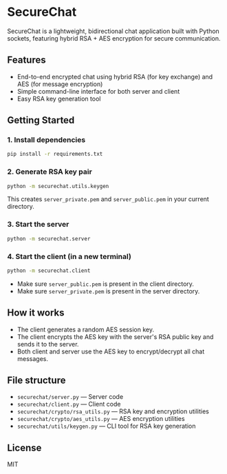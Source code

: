 
# SecureChat

SecureChat is a lightweight, bidirectional chat application built with Python sockets, featuring hybrid RSA + AES encryption for secure communication.

## Features
- End-to-end encrypted chat using hybrid RSA (for key exchange) and AES (for message encryption)
- Simple command-line interface for both server and client
- Easy RSA key generation tool

## Getting Started

### 1. Install dependencies
```sh
pip install -r requirements.txt
```

### 2. Generate RSA key pair
```sh
python -m securechat.utils.keygen
```
This creates `server_private.pem` and `server_public.pem` in your current directory.

### 3. Start the server
```sh
python -m securechat.server
```

### 4. Start the client (in a new terminal)
```sh
python -m securechat.client
```

- Make sure `server_public.pem` is present in the client directory.
- Make sure `server_private.pem` is present in the server directory.

## How it works
- The client generates a random AES session key.
- The client encrypts the AES key with the server's RSA public key and sends it to the server.
- Both client and server use the AES key to encrypt/decrypt all chat messages.

## File structure
- `securechat/server.py` — Server code
- `securechat/client.py` — Client code
- `securechat/crypto/rsa_utils.py` — RSA key and encryption utilities
- `securechat/crypto/aes_utils.py` — AES encryption utilities
- `securechat/utils/keygen.py` — CLI tool for RSA key generation

## License
MIT
